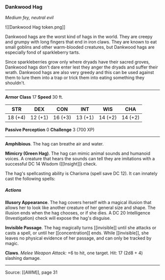 ### Dankwood Hag
_Medium fey, neutral evil_

![[Dankwood Hag token.png]]

Dankwood hags are the worst kind of hags in the world. They are creepy and grumpy with long fingers that end in iron claws. They are known to eat small goblins and other warm-blooded creatures, but Dankwood hags are especially fond of sparkleberry tarts.

Since sparkleberries grow only where dryads have their sacred groves, Dankwood hags don't dare enter lest they anger the dryads and suffer their wrath. Dankwood hags are also very greedy and this can be used against them to lure them into a trap or trick them into eating something they shouldn't.



---

**Armor Class** 17
**Speed** 30 ft.

| STR     | DEX     | CON     | INT     | WIS     | CHA     |
|---------|---------|---------|---------|---------|---------|
| 18 (+4) | 12 (+1) | 16 (+3) | 13 (+1) | 14 (+2) | 14 (+2) |

**Passive Perception** 0
**Challenge** 3 (700 XP)

---

**Amphibious**. The hag can breathe air and water.

**Mimicry (Green Hag)**. The hag can mimic animal sounds and humanoid voices. A creature that hears the sounds can tell they are imitations with a successful DC 14 Wisdom ([[Insight]]) check.

The hag's spellcasting ability is Charisma (spell save DC 12). It can innately cast the following spells:

##### Actions
**Illusory Appearance**. The hag covers herself with a magical illusion that allows her to look like another creature of her general size and shape. The illusion ends when the hag chooses, or if she dies. A DC 20 Intelligence (Investigation) check will expose the hag's disguise.

**Invisible Passage**. The hag magically turns [[invisible]] until she attacks or casts a spell, or until her [[concentration]] ends. While [[invisible]], she leaves no physical evidence of her passage, and can only be tracked by magic.

**Claws**. _Melee Weapon Attack:_ +6 to hit, one target. Hit: 17 (2d8 + 4) slashing damage.


---

Source: [[AWM]], page 31
